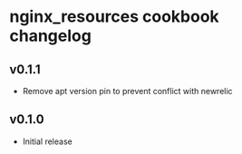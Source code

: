 # nginx\_resources cookbook changelog

## v0.1.1
* Remove apt version pin to prevent conflict with newrelic

## v0.1.0
* Initial release
